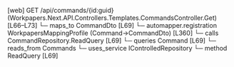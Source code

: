 [web] GET /api/commands/{id:guid}  (Workpapers.Next.API.Controllers.Templates.CommandsController.Get)  [L66–L73]
  └─ maps_to CommandDto [L69]
    └─ automapper.registration WorkpapersMappingProfile (Command->CommandDto) [L360]
  └─ calls CommandRepository.ReadQuery [L69]
  └─ queries Command [L69]
    └─ reads_from Commands
  └─ uses_service IControlledRepository<Command>
    └─ method ReadQuery [L69]


